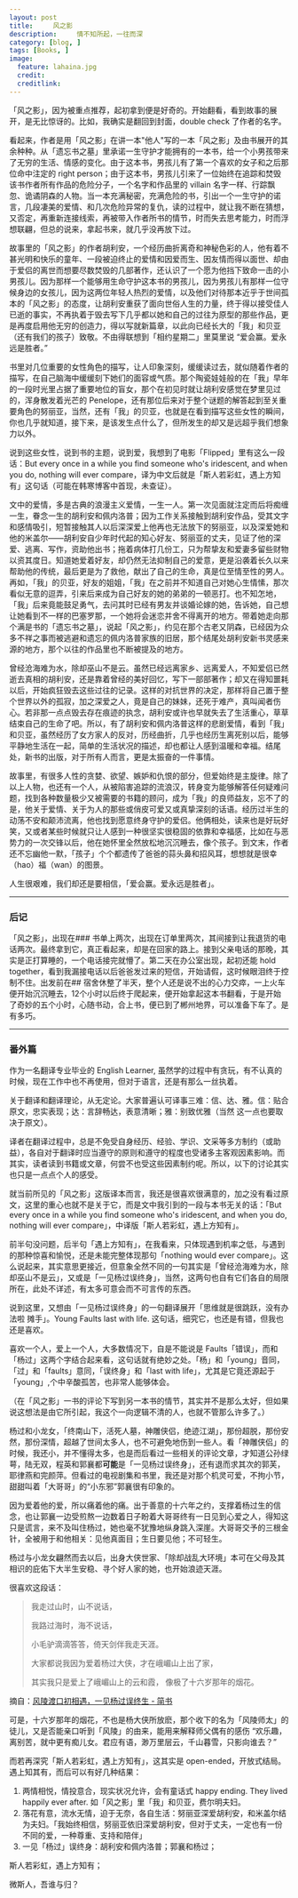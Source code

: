 ```yaml
---
layout: post  
title:     风之影
description:     情不知所起，一往而深
category: [blog, ]  
tags: [Books, ]  
image:
  feature: lahaina.jpg
  credit:   
  creditlink:   
---
```


「风之影」，因为被重点推荐，起初拿到便是好奇的。开始翻看，看到故事的展开，是无比惊讶的。比如，我确实是翻回到封面，double check 了作者的名字。

看起来，作者是用「风之影」在讲一本"他人"写的一本「风之影」及由书展开的其余种种。从「遗忘书之墓」里承诺一生守护才能拥有的一本书，给一个小男孩带来了无穷的生活、情感的变化。由于这本书，男孩儿有了第一个喜欢的女子和之后那位命中注定的 right person；由于这本书，男孩儿引来了一位始终在追踪和焚毁该书作者所有作品的危险分子，一个名字和作品里的 villain 名字一样、行踪飘忽、诡谲阴森的人物。当一本充满秘密，充满危险的书，引出一个一生守护的诺言，几段凄美的爱情、和几次危险异常的复仇，读的过程中，就让我不断在猜想，又否定，再重新连接线索，再被带入作者所书的情节，时而失去思考能力，时而浮想联翩，但总的说来，拿起书来，就几乎没再放下过。

故事里的「风之影」的作者胡利安，一个经历曲折离奇和神秘色彩的人，他有着不甚光明和快乐的童年、一段被迫终止的爱情和因爱而生、因友情而得以面世、却由于爱侣的离世而想要尽数焚毁的几部著作，还认识了一个愿为他挡下致命一击的小男孩儿。因为那样一个能够用生命守护这本书的男孩儿，因为男孩儿有那样一位守候身边的女孩儿，因为这两位年轻人热烈的爱情，以及他们对待那本近乎于世间孤本的「风之影」的态度，让胡利安重获了面向世俗人生的力量，终于得以接受佳人已逝的事实，不再执着于毁去写下几乎都以她和自己的过往为原型的那些作品，更是再度启用他无穷的创造力，得以写就新篇章，以此向已经长大的「我」和贝亚（还有我们的孩子）致敬。不由得联想到「相约星期二」里莫里说 “爱会赢。爱永远是胜者。”

书里对几位重要的女性角色的描写，让人印象深刻，缓缓读过去，就似随着作者的描写，在自己脑海中缓缓刻下她们的面容或气质。那个陶瓷娃娃般的在「我」早年的一段时光里占据了重要地位的盲女，那个在初见时就让胡利安感觉在梦里见过的，浑身散发着光芒的 Penelope，还有那位后来对于整个谜题的解答起到至关重要角色的努丽亚，当然，还有「我」的贝亚，也就是在看到描写这些女性的瞬间，你也几乎就知道，接下来，是该发生点什么了，但所发生的却又是远超乎我们想象力以外。

说到这些女性，说到书的主题，说到爱，我想到了电影「Flipped」里有这么一段话：But every once in a while you find someone who's iridescent, and when you do, nothing will ever compare，译为中文后就是「斯人若彩虹，遇上方知有」这句话（可能在韩寒博客中首现，未查证）。

文中的爱情，多是古典的浪漫主义爱情，一生一人。第一次见面就注定而后将痴缠一生，眷念一生的胡利安和佩内洛普；因为工作关系接触到胡利安作品，受其文字和感情吸引，短暂接触其人以后深深爱上他再也无法放下的努丽亚，以及深爱她和他的米盖尔——胡利安自少年时代起的知心好友、努丽亚的丈夫，见证了他的深爱、逃离、写作，资助他出书；拖着病体打几份工，只为帮挚友和爱妻多留些财物以资其度日。知道她爱着好友，却仍然无法抑制自己的爱意，更是沿袭着长久以来帮助他的传统，最后更是为了救他，献出了自己的生命，真是位至情至性的男人。再如，「我」的贝亚，好友的姐姐，「我」在之前并不知道自己对她心生情愫，那次看似无意的逗弄，引来后来成为自己好友的她的弟弟的一顿恶打。也不知怎地，「我」后来竟能鼓足勇气，去问其时已经有男友并谈婚论嫁的她，告诉她，自己想让她看到不一样的巴塞罗那，一个她将会迷恋并舍不得离开的地方。带着她走向那个满是书的「遗忘书之墓」，说起「风之影」，约见在那个古老又阴森，已经因为众多不祥之事而被逃避和遗忘的佩内洛普家族的旧居，那个结尾处胡利安新书灵感来源的地方，那个以往的作品里也不断被提及的地方。

曾经沧海难为水，除却巫山不是云。虽然已经远离家乡、远离爱人，不知爱侣已然逝去真相的胡利安，还是靠着曾经的美好回忆，写下一部部著作；却又在得知噩耗以后，开始疯狂毁去这些过往的记录。这样的对抗世界的决定，那样将自己置于整个世界以外的孤寂，加之深爱之人，竟是自己的妹妹，还死于难产，真叫闻者伤心。若非那一点点毁去存在痕迹的执念，胡利安或许也早就失去了生活重心，草草结束自己的生命了吧。所以，有了胡利安和佩内洛普这样的悲剧爱情，看到「我」和贝亚，虽然经历了女方家人的反对，历经曲折，几乎也经历生离死别以后，能够平静地生活在一起，简单的生活状况的描述，却也都让人感到温暖和幸福。结尾处，新书的出版，对于所有人而言，更是太振奋的一件事情。

故事里，有很多人性的贪婪、欲望、嫉妒和仇恨的部分，但爱始终是主旋律。除了以上人物，也还有一个人，从被陷害追踪的流浪汉，转身变为能够解答任何疑难问题，找到各种数量极少又被需要的书籍的顾问，成为「我」的良师益友，忘不了的是，他关于爱情、关于为人的那些或俏皮可爱又或真挚深刻的话语。经历过半生的动荡不安和颠沛流离，他也找到愿意终身守护的爱侣。他俩相处，读来也是好玩好笑，又或者某些时候就只让人感到一种很坚实很稳固的依靠和幸福感，比如在与恶势力的一次交锋以后，他在她怀里全然放松地沉沉睡去，像个孩子。到文末，作者还不忘幽他一默，「孩子」个个都遗传了爸爸的蒜头鼻和招风耳，想想就是很幸（hao）福（wan）的图景。

人生很艰难，我们却还是要相信，「爱会赢。爱永远是胜者」。

***

### 后记

「风之影」，出现在###  书单上两次，出现在订单里两次，其间接到让我退货的电话两次。最终拿到它，真正看起来，却是在回家的路上。接到父亲电话的那晚，其实是正打算睡的，一个电话接完就懵了。第二天在办公室出现，起初还能 hold together，看到我漏接电话以后爸爸发过来的短信，开始请假，这时候眼泪终于控制不住。出发前在## 宿舍休整了半天，整个人还是说不出的心力交瘁，一上火车便开始沉沉睡去，12个小时以后终于爬起来，便开始拿起这本书翻看，于是开始了奇妙的五个小时，心随书动，合上书，便已到了郴州地界，可以准备下车了。是有多巧。

***

### 番外篇

作为一名翻译专业毕业的 English Learner, 虽然学的过程中有贪玩，有不认真的时候，现在工作中也不再使用，但对于语言，还是有那么一丝执着。

关于翻译和翻译理论，从无定论。大家普遍认可译事三难：信、达、雅。信：贴合原文，忠实表现；达：言辞畅达，表意清晰；雅：别致优雅（当然 这一点也要取决于原文）。

译者在翻译过程中，总是不免受自身经历、经验、学识、文采等多方制约（或助益），各自对于翻译时应当遵守的原则和遵守的程度也受诸多主客观因素影响。而其实，读者读到书籍或文章，何尝不也受这些因素制约呢。所以，以下的讨论其实也只是一点点个人的感受。

就当前所见的「风之影」这版译本而言，我还是很喜欢很满意的，加之没有看过原文，这里的重心也就不是关于它，而是文中我引到的一段与本书无关的话：「But every once in a while you find someone who's iridescent, and when you do, nothing will ever compare」，中译版「斯人若彩虹，遇上方知有」。

前半句没问题，后半句「遇上方知有」，在我看来，只体现遇到机率之低，与遇到的那种惊喜和愉悦，还是未能完整体现那句「nothing would ever compare」。这么说起来，其实意思更接近，但意象全然不同的一句其实是「曾经沧海难为水，除却巫山不是云」，又或是「一见杨过误终身」，当然，这两句也自有它们各自的局限所在，此处不详述，有太多可意会而不可言传的东西。

说到这里，又想由「一见杨过误终身」的一句翻译展开「思维就是很跳跃，没有办法啦 摊手」。Young Faults last with life. 这句话，细究它，也还是有错，但我也还是喜欢。

喜欢一个人，爱上一个人，大多数情况下，自是不能说是 Faults「错误」，而和「杨过」这两个字结合起来看，这句话就有绝妙之处。「杨」和「young」音同，「过」和「faults」意同，「误终身」和「last with life」，尤其是它竟还源起于「young」,个中辛酸孤苦，也非常人能够体会。

（在「风之影」一书的评论下写到另一本书的情节，其实并不是那么太好，但如果说这想法是由它所引起，我这个一向逻辑不清的人，也就不管那么许多了。）

杨过和小龙女，「终南山下，活死人墓，神雕侠侣，绝迹江湖」，那份超脱，那份安然，那份深情，超越了世间太多人，也不可避免地伤到一些人。看「神雕侠侣」的时候，我还小，并不懂得太多，也是而后看过一些相关的评论文章，才知道公孙绿萼，陆无双，程英和郭襄都**可能**是「一见杨过误终身」，还有退而求其次的郭芙，耶律燕和完颜萍。但看过的电视剧集和书里，我还是对那个机灵可爱，不拘小节，甜甜叫着「大哥哥」的“小东邪”郭襄很有印象的。

因为爱着他的爱，所以痛着他的痛。出于善意的十六年之约，支撑着杨过生的信念，也让郭襄一边受煎熬一边数着日子盼着大哥哥终有一日见到心爱之人，得知这只是谎言，来不及叫住杨过，她也毫不犹豫地纵身跳入深崖。大哥哥交予的三根金针，全被用于和他相关：见他真面目；生日要见他；不可轻生。

杨过与小龙女翩然而去以后，出身大侠世家、「除却战乱大环境」本可在父母及其相识的庇佑下大半生安稳、寻个好人家的她，也开始浪迹天涯。

很喜欢这段话：

   > 我走过山时，山不说话，
   >
   > 我路过海时，海不说话， 
   >
   > 小毛驴滴滴答答，倚天剑伴我走天涯。 
   >
   > 大家都说我因为爱着杨过大侠，才在峨嵋山上出了家， 
   >
   > 其实我只是爱上了峨嵋山上的云和霞，
   > 像极了十六岁那年的烟花。

摘自：[风陵渡口初相遇，一见杨过误终生 - 简书](http://www.jianshu.com/p/05ae846c31f7)

可是，十六岁那年的烟花，不也是杨大侠所放麽，那个收下的名为「风陵师太」的徒儿，又是否能亲口听到「风陵」的由来，能用来解释师父偶有的感伤 “欢乐趣，离别苦，就中更有痴儿女。君应有语，渺万里层云，千山暮雪，只影向谁去？”

而若再深究「斯人若彩虹，遇上方知有」，这其实是 open-ended，开放式结局。遇上知其有，而后可以有好几种结果：

1. 两情相悦，情投意合，现实状况允许，会有童话式 happy ending. They lived happily ever after. 如「风之影」里「我」和贝亚，费尔明夫妇。
2. 落花有意，流水无情，迫于无奈，各自生活：努丽亚深爱胡利安，和米盖尔结为夫妇。「我始终相信，努丽亚依旧深爱胡利安，但对于丈夫，一定也有一份不同的爱，一种尊重、支持和陪伴」
3. 一见「杨过」误终身：胡利安和佩内洛普；郭襄和杨过；

斯人若彩虹，遇上方知有；

微斯人，吾谁与归？
